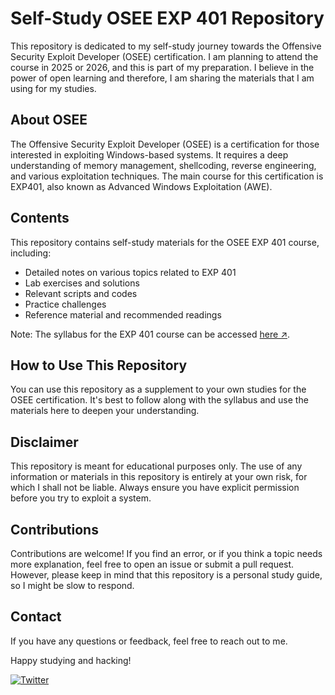 # Self-Study OSEE EXP 401 Repository

This repository is dedicated to my self-study journey towards the Offensive Security Exploit Developer (OSEE) certification. I am planning to attend the course in 2025 or 2026, and this is part of my preparation. I believe in the power of open learning and therefore, I am sharing the materials that I am using for my studies.

## About OSEE

The Offensive Security Exploit Developer (OSEE) is a certification for those interested in exploiting Windows-based systems. It requires a deep understanding of memory management, shellcoding, reverse engineering, and various exploitation techniques. The main course for this certification is EXP401, also known as Advanced Windows Exploitation (AWE).

## Contents

This repository contains self-study materials for the OSEE EXP 401 course, including:

* Detailed notes on various topics related to EXP 401
* Lab exercises and solutions
* Relevant scripts and codes 
* Practice challenges
* Reference material and recommended readings

Note: The syllabus for the EXP 401 course can be accessed [here ↗](https://www.offsec.com/awe/EXP401_syllabus.pdf). 

## How to Use This Repository

You can use this repository as a supplement to your own studies for the OSEE certification. It's best to follow along with the syllabus and use the materials here to deepen your understanding.

## Disclaimer

This repository is meant for educational purposes only. The use of any information or materials in this repository is entirely at your own risk, for which I shall not be liable. Always ensure you have explicit permission before you try to exploit a system.

## Contributions

Contributions are welcome! If you find an error, or if you think a topic needs more explanation, feel free to open an issue or submit a pull request. However, please keep in mind that this repository is a personal study guide, so I might be slow to respond.

## Contact 

If you have any questions or feedback, feel free to reach out to me. 

Happy studying and hacking!

[![Twitter](https://img.shields.io/twitter/url/https/twitter.com/0x1BE.svg?style=social&label=Follow%20%400X1BE)](https://twitter.com/0X1BE)

